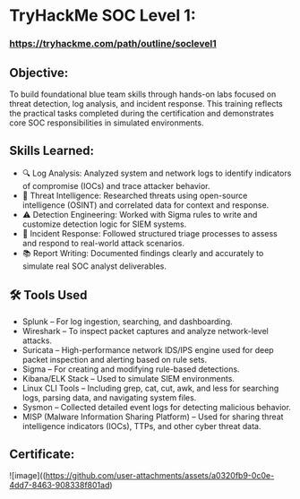 # TryHackMe SOC Level 1:     

### https://tryhackme.com/path/outline/soclevel1

## Objective: 
To build foundational blue team skills through hands-on labs focused on threat detection, log analysis, and incident response. This training reflects the practical tasks completed during the certification and demonstrates core SOC responsibilities in simulated environments.

## Skills Learned:

- 🔍 Log Analysis: Analyzed system and network logs to identify indicators of compromise (IOCs) and trace attacker behavior.
- 🧠 Threat Intelligence: Researched threats using open-source intelligence (OSINT) and correlated data for context and response.
- ⚠️ Detection Engineering: Worked with Sigma rules to write and customize detection logic for SIEM systems.
- 🚨 Incident Response: Followed structured triage processes to assess and respond to real-world attack scenarios.
- 📚 Report Writing: Documented findings clearly and accurately to simulate real SOC analyst deliverables.

## 🛠️ Tools Used

- Splunk – For log ingestion, searching, and dashboarding.
- Wireshark – To inspect packet captures and analyze network-level attacks.
- Suricata – High-performance network IDS/IPS engine used for deep packet inspection and alerting based on rule sets.
- Sigma – For creating and modifying rule-based detections.
- Kibana/ELK Stack – Used to simulate SIEM environments.
- Linux CLI Tools – Including grep, cat, cut, awk, and less for searching logs, parsing data, and navigating system files.
- Sysmon – Collected detailed event logs for detecting malicious behavior.
- MISP (Malware Information Sharing Platform) – Used for sharing threat intelligence indicators (IOCs), TTPs, and other cyber threat data.

## Certificate:
![image]((https://github.com/user-attachments/assets/a0320fb9-0c0e-4dd7-8463-908338f801ad)
